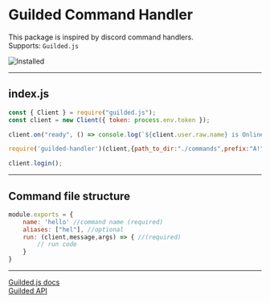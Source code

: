 # Guilded Command Handler

This package is inspired by discord command handlers.<br>
Supports: `Guilded.js`

![Installed](https://img.shields.io/npm/dw/guilded-handler?label=Installs&style=for-the-badge)

---

## index.js
```js
const { Client } = require("guilded.js");
const client = new Client({ token: process.env.token });

client.on("ready", () => console.log(`${client.user.raw.name} is Online`));

require('guilded-handler')(client,{path_to_dir:"./commands",prefix:"A!"}) //don't do './commands/'

client.login();
```

---

## Command file structure
```js
module.exports = {
    name: 'hello' //command name (required)
    aliases: ["hel"], //optional
    run: (client,message,args) => { //(required)
        // run code
    }
}
```
---
[Guilded.js docs](https://guilded.js.org)<br>
[Guilded API](https://www.guilded.gg/docs/api)

